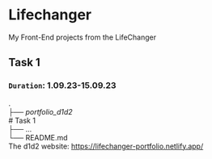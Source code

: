# Lifechanger
My Front-End projects from the LifeChanger 

## **Task 1**
### `Duration`: 1.09.23-15.09.23
.<br>
├── _portfolio_d1d2_<br>            # Task 1<br>
├── ...<br>
└── README.md<br>
 The d1d2 website: https://lifechanger-portfolio.netlify.app/
